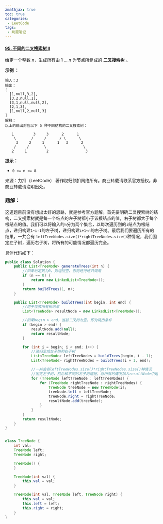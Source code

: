 ```yaml
---
zmathjax: true
toc: true
categories:
 - LeetCode
tags:
 - 刷题笔记
---
```


#### [95. 不同的二叉搜索树 II](https://leetcode-cn.com/problems/unique-binary-search-trees-ii/)

给定一个整数 *n*，生成所有由 1 ... *n* 为节点所组成的 **二叉搜索树** 。

<!--more-->

**示例 ：**

```
输入：3
输出：
[
  [1,null,3,2],
  [3,2,null,1],
  [3,1,null,null,2],
  [2,1,3],
  [1,null,2,null,3]
]
解释：
以上的输出对应以下 5 种不同结构的二叉搜索树：

   1         3     3      2      1
    \       /     /      / \      \
     3     2     1      1   3      2
    /     /       \                 \
   2     1         2                 3

```

**提示：**

- `0 <= n <= 8`

来源：力扣（LeetCode）
著作权归领扣网络所有。商业转载请联系官方授权，非商业转载请注明出处。

### 题解：

这道题目前没有想出太好的思路，就是参考官方题解。首先要明确二叉搜索树的结构，二叉搜索树就是每一个结点的左子树都小于该根结点的值，右子树都大于每个根结点的值。我们可以将输入的`n`分为两个集合，以每次遍历到的`i`结点为根结点，递归构建`1~i-1`的左子树，递归构建`i+1~n`的右子树。最后我们要遍历所有的结果，一共会有 `leftTreeNodes.size()*rightTreeNodes.size()`种情况，我们固定左子树，遍历右子树，将所有的可能情况都遍历完全。

具体代码如下：

```java
public class Solution {
    public List<TreeNode> generateTrees(int n) {
        //如果给定数为0，则返回空，否则进行递归调用
        if (n == 0) {
            return new LinkedList<TreeNode>();
        }
        return buildTrees(1, n);
    }

    public List<TreeNode> buildTrees(int begin, int end) {
        //用于存放所有树结果
        List<TreeNode> resultNode = new LinkedList<TreeNode>();

        //如果begin > end，当前二叉树为空，即为跳出条件
        if (begin > end) {
            resultNode.add(null);
            return resultNode;
        }

        for (int i = begin; i < end; i++) {
            //递归生成左子树和右子树
            List<TreeNode> leftTreeNodes = buildTrees(begin, i - 1);
            List<TreeNode> rightTreeNodes = buildTrees(i + 1, end);

            //一共会有leftTreeNodes.size()*rightTreeNodes.size()种情况
            //固定左子树，然后和不同的右子树搭配，将所有的情况加入resultNode中返回
            for (TreeNode leftTreeNode : leftTreeNodes) {
                for (TreeNode rightTreeNode : rightTreeNodes) {
                    TreeNode treeNode = new TreeNode(i);
                    treeNode.left = leftTreeNode;
                    treeNode.right = rightTreeNode;
                    resultNode.add(treeNode);
                }
            }
        }
        return resultNode;
    }
}


class TreeNode {
    int val;
    TreeNode left;
    TreeNode right;

    TreeNode() {
    }

    TreeNode(int val) {
        this.val = val;
    }

    TreeNode(int val, TreeNode left, TreeNode right) {
        this.val = val;
        this.left = left;
        this.right = right;
    }
}
```


